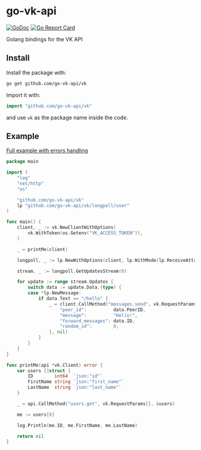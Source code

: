 # go-vk-api
[![GoDoc](https://godoc.org/github.com/go-vk-api/vk?status.svg)](https://godoc.org/github.com/go-vk-api/vk)
[![Go Report Card](https://goreportcard.com/badge/github.com/go-vk-api/vk)](https://goreportcard.com/report/github.com/go-vk-api/vk)

Golang bindings for the VK API

## Install

Install the package with:

```bash
go get github.com/go-vk-api/vk
```

Import it with:

```go
import "github.com/go-vk-api/vk"
```

and use `vk` as the package name inside the code.

## Example

[Full example with errors handling](https://github.com/go-vk-api/vk/blob/master/example/example.go)

```go
package main

import (
	"log"
	"net/http"
	"os"

	"github.com/go-vk-api/vk"
	lp "github.com/go-vk-api/vk/longpoll/user"
)

func main() {
	client, _ := vk.NewClientWithOptions(
		vk.WithToken(os.Getenv("VK_ACCESS_TOKEN")),
	)

	_ = printMe(client)

	longpoll, _ := lp.NewWithOptions(client, lp.WithMode(lp.ReceiveAttachments))

	stream, _ := longpoll.GetUpdatesStream(0)

	for update := range stream.Updates {
		switch data := update.Data.(type) {
		case *lp.NewMessage:
			if data.Text == "/hello" {
				_ = client.CallMethod("messages.send", vk.RequestParams{
					"peer_id":          data.PeerID,
					"message":          "Hello!",
					"forward_messages": data.ID,
					"random_id":        0,
				}, nil)
			}
		}
	}
}

func printMe(api *vk.Client) error {
	var users []struct {
		ID        int64  `json:"id"`
		FirstName string `json:"first_name"`
		LastName  string `json:"last_name"`
	}

	_ = api.CallMethod("users.get", vk.RequestParams{}, &users)

	me := users[0]

	log.Println(me.ID, me.FirstName, me.LastName)

	return nil
}
```
